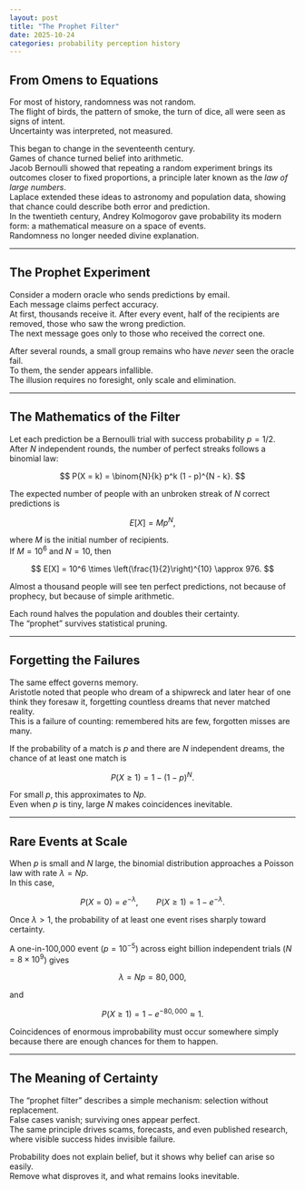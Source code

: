 ```yaml
---
layout: post
title: "The Prophet Filter"
date: 2025-10-24
categories: probability perception history
---
```


## From Omens to Equations

For most of history, randomness was not random.  
The flight of birds, the pattern of smoke, the turn of dice, all were seen as signs of intent.  
Uncertainty was interpreted, not measured.

This began to change in the seventeenth century.  
Games of chance turned belief into arithmetic.  
Jacob Bernoulli showed that repeating a random experiment brings its outcomes closer to fixed proportions, a principle later known as the *law of large numbers*.  
Laplace extended these ideas to astronomy and population data, showing that chance could describe both error and prediction.  
In the twentieth century, Andrey Kolmogorov gave probability its modern form: a mathematical measure on a space of events.  
Randomness no longer needed divine explanation.  

---

## The Prophet Experiment

Consider a modern oracle who sends predictions by email.  
Each message claims perfect accuracy.  
At first, thousands receive it. After every event, half of the recipients are removed, those who saw the wrong prediction.  
The next message goes only to those who received the correct one.  

After several rounds, a small group remains who have *never* seen the oracle fail.  
To them, the sender appears infallible.  
The illusion requires no foresight, only scale and elimination.  

---

## The Mathematics of the Filter

Let each prediction be a Bernoulli trial with success probability $p = 1/2$.  
After $N$ independent rounds, the number of perfect streaks follows a binomial law:

$$
P(X = k) = \binom{N}{k} p^k (1 - p)^{N - k}.
$$

The expected number of people with an unbroken streak of $N$ correct predictions is  

$$
E[X] = M p^N,
$$

where $M$ is the initial number of recipients.  
If $M = 10^6$ and $N = 10$, then  

$$
E[X] = 10^6 \times \left(\frac{1}{2}\right)^{10} \approx 976.
$$

Almost a thousand people will see ten perfect predictions, not because of prophecy, but because of simple arithmetic.  

Each round halves the population and doubles their certainty.  
The “prophet” survives statistical pruning.  

---

## Forgetting the Failures

The same effect governs memory.  
Aristotle noted that people who dream of a shipwreck and later hear of one think they foresaw it, forgetting countless dreams that never matched reality.  
This is a failure of counting: remembered hits are few, forgotten misses are many.

If the probability of a match is $p$ and there are $N$ independent dreams, the chance of at least one match is

$$
P(X \ge 1) = 1 - (1 - p)^N.
$$

For small $p$, this approximates to $Np$.  
Even when $p$ is tiny, large $N$ makes coincidences inevitable.

---

## Rare Events at Scale

When $p$ is small and $N$ large, the binomial distribution approaches a Poisson law with rate $\lambda = Np$.  
In this case,

$$
P(X = 0) = e^{-\lambda}, \qquad P(X \ge 1) = 1 - e^{-\lambda}.
$$

Once $\lambda > 1$, the probability of at least one event rises sharply toward certainty.

A one-in-100,000 event ($p = 10^{-5}$) across eight billion independent trials ($N = 8\times10^9$) gives  

$$
\lambda = Np = 80{,}000,
$$  

and  

$$
P(X \ge 1) = 1 - e^{-80{,}000} \approx 1.
$$  

Coincidences of enormous improbability must occur somewhere simply because there are enough chances for them to happen.

---

## The Meaning of Certainty

The “prophet filter” describes a simple mechanism: selection without replacement.  
False cases vanish; surviving ones appear perfect.  
The same principle drives scams, forecasts, and even published research, where visible success hides invisible failure.

Probability does not explain belief, but it shows why belief can arise so easily.  
Remove what disproves it, and what remains looks inevitable.

